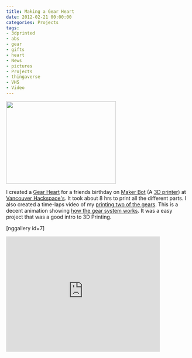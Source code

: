 ```yaml
---
title: Making a Gear Heart
date: 2012-02-21 00:00:00
categories: Projects
tags: 
- 3dprinted 
- abs 
- gear 
- gifts 
- heart 
- News 
- pictures 
- Projects 
- thingaverse 
- VHS 
- Video
---
```

<a href="/public/uploads/2012/02/IMG_4136.jpg"><img class="size-medium wp-image-2730 alignright" title="IMG_4136" src="/public/uploads/2012/02/IMG_4136-300x225.jpg" alt="" width="300" height="225" /></a>

I created a <a href="http://www.thingiverse.com/thing:12208">Gear Heart</a> for a friends birthday on <a href="http://www.makerbot.com/">Maker Bot</a> (A <a href="http://en.wikipedia.org/wiki/3D_printing">3D printer</a>) at <a href="http://vancouver.hackspace.ca/">Vancouver Hackspace's</a>. It took about 8 hrs to print all the different parts. I also created a time-laps video of my <a href="http://www.youtube.com/watch?v=ceg76GAZ5Qo">printing two of the gears</a>. This is a decent animation showing <a href="http://www.youtube.com/watch?v=dFH8_I_ZK0s">how the gear system works</a>. It was a easy project that was a good intro to 3D Printing.

[nggallery id=7]

<iframe width="420" height="315" src="http://www.youtube.com/embed/SRU2ZG2oULU" frameborder="0" allowfullscreen></iframe>
